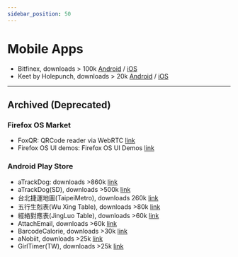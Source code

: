 ```yaml
---
sidebar_position: 50
---
```


# Mobile Apps

- Bitfinex, downloads > 100k [Android](https://play.google.com/store/apps/details?id=com.bitfinex.mobileapp) / [iOS](https://itunes.apple.com/us/app/bitfinex/id1436383182?ls=1&mt=8)
- Keet by Holepunch, downloads > 20k [Android](https://play.google.com/store/apps/details?id=io.keet.app) / [iOS](https://apps.apple.com/us/app/keet-by-holepunch/id6443880549)

----

## Archived (Deprecated)

### Firefox OS Market

- FoxQR: QRCode reader via WebRTC [link](https://marketplace.firefox.com/app/qrcode-1/)
- Firefox OS UI demos: Firefox OS UI Demos [link](https://marketplace.firefox.com/app/ui-demos)

### Android Play Store

- aTrackDog: downloads >860k [link](https://play.google.com/store/apps/details?id=com.a0soft.gphone.aTrackDog)
- aTrackDog(SD), downloads >500k [link](https://play.google.com/store/apps/details?id=com.a0soft.gphone.aWatchDog)
- 台北捷運地圖(TaipeiMetro), downloads 260k [link](https://play.google.com/store/apps/details?id=com.gasolin.android.metro.taipei)
- 五行生剋表(Wu Xing Table), downloads >80k [link](https://play.google.com/store/apps/details?id=com.gasolin.android.wuxing)
- 經絡對應表(JingLuo Table), downloads >60k [link](https://play.google.com/store/apps/details?id=com.gasolin.android.jingluo)
- AttachEmail, downloads >60k [link](https://play.google.com/store/apps/details?id=com.gasolin.android.attachemail)
- BarcodeCalorie, downloads >30k [link](https://play.google.com/store/apps/details?id=com.gasolin.android.barcodecalorie)
- aNobiit, downloads >25k [link](https://play.google.com/store/apps/details?id=com.gasolin.android.anobiit)
- GirlTimer(TW), downloads >25k [link](https://play.google.com/store/apps/details?id=com.gasolin.android.TwGirlTimer)
